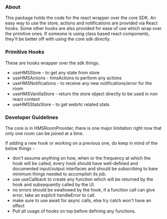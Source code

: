 ### About

This package holds the code for the react wrapper over the core SDK. 
An easy way to use the store, actions and notifications are provided via
React hooks. Some other hooks are also provided for ease of use which wrap
over the primitive ones.
If someone is using class based react components, they'll be better off
with using the core sdk directly.

### Primitive Hooks

These are hooks wrapper over the sdk things.

- useHMSStore - to get any state from store
- useHMSActions - hmsActions to perform any actions
- useHMSNotifications - to receive any new notifications/error for the room
- useHMSVanillaStore - return the store object directly to be used in non react context
- useHMSStatsStore - to get webrtc related stats


### Developer Guidelines

The core is in HMSRoomProvider, there is one major limitation right now that
only one room can be joined at a time.

If adding a new hook or working on a previous one, do keep in mind of
the below things - 

- don't assume anything on how, when or the frequency at which the hook will 
  be called, every hook should have well-defined and documented input/output
  interfaces and should be subscribing to bare minimum things needed to accomplish its job.
- use useCallback to create any function which will be returned by the hook
  and subsequently called by the UI.
- no errors should be swallowed by the hook, if a function call can give error, take
  an explicit handleError to call.
- make sure to use await for async calls, else try catch won't have an effect
- Pull all usage of hooks on top before defining any functions. 
